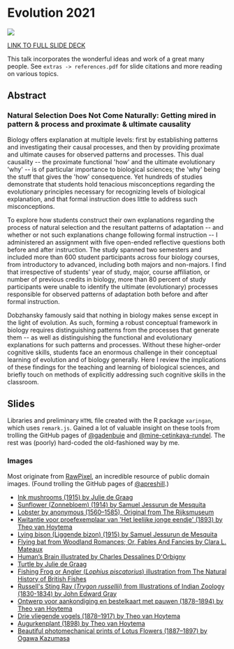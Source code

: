 # Evolution 2021

<img src="https://ledelaney.org/talks/2021evolution/css/images/06-2021-Evolution-card.png" />

[LINK TO FULL SLIDE DECK](https://ledelaney.org/talks/2021evolution)

This talk incorporates the wonderful ideas and work of a great many people. See `extras -> references.pdf` for slide citations and more reading on various topics.

## Abstract

### Natural Selection Does Not Come Naturally: Getting mired in pattern & process and proximate & ultimate causality

Biology offers explanation at multiple levels: first by establishing patterns and investigating their causal processes, and then by providing proximate and ultimate causes for observed patterns and processes. This dual causality -- the proximate functional 'how' and the ultimate evolutionary 'why' -- is of particular importance to biological sciences; the 'why' being the stuff that gives the 'how' consequence. Yet hundreds of studies demonstrate that students hold tenacious misconceptions regarding the evolutionary principles necessary for recognizing levels of biological explanation, and that formal instruction does little to address such misconceptions. 

To explore how students construct their own explanations regarding the process of natural selection and the resultant patterns of adaptation -- and whether or not such explanations change following formal instruction -- I administered an assignment with five open-ended reflective questions both before and after instruction. The study spanned two semesters and included more than 600 student participants across four biology courses, from introductory to advanced, including both majors and non-majors. I find that irrespective of students' year of study, major, course affiliation, or number of previous credits in biology, more than 80 percent of study participants were unable to identify the ultimate (evolutionary) processes responsible for observed patterns of adaptation both before and after formal instruction. 

Dobzhansky famously said that nothing in biology makes sense except in the light of evolution. As such, forming a robust conceptual framework in biology requires distinguishing patterns from the processes that generate them -- as well as distinguishing the functional and evolutionary explanations for such patterns and processes. Without these higher-order cognitive skills, students face an enormous challenge in their conceptual learning of evolution and of biology generally. Here I review the implications of these findings for the teaching and learning of biological sciences, and briefly touch on methods of explicitly addressing such cognitive skills in the classroom.

## Slides

Libraries and preliminary `HTML` file created with the R package `xaringan`, which uses `remark.js`. Gained a lot of valuable insight on these tools from trolling the GitHub pages of [@gadenbuie](https://github.com/gadenbuie) and [@mine-cetinkaya-rundel](https://github.com/mine-cetinkaya-rundel). The rest was (poorly) hard-coded the old-fashioned way by me.

### Images

Most originate from [RawPixel](https://www.rawpixel.com/category/53/public-domain), an incredible resource of public domain images. (Found trolling the GitHub pages of [@apreshill](https://github.com/apreshill).)

+ [Ink mushrooms (1915) by Julie de Graag](https://www.rawpixel.com/image/466875/free-illustration-image-mushroom-mushrooms-public-domain-hand)
+ [Sunflower (Zonnebloem) (1914) by Samuel Jessurun de Mesquita](https://www.rawpixel.com/image/2687348/free-illustration-image-sunflower-black-and-white-art)
+ [Lobster by anonymous (1560–1585), Original from The Rijksmuseum](https://www.rawpixel.com/image/843231/vintage-lobster-drawing)
+ [Kwitantie voor proefexemplaar van 'Het leelijke jonge eendje' (1893) by Theo van Hoytema](https://www.rawpixel.com/image/2724090/free-illustration-image-swan-art-nouveau-vintage)
+ [Lying bison (Liggende bizon) (1915) by Samuel Jessurun de Mesquita](https://www.rawpixel.com/image/2700434/free-illustration-image-bull-woodcut-art)
+ [Flying bat from Woodland Romances; Or, Fables And Fancies by Clara L. Mateaux](https://www.rawpixel.com/image/572603/flying-bat-vintage-drawing)
+ [Human’s Brain illustrated by Charles Dessalines D'Orbigny](https://www.rawpixel.com/image/325032/free-illustration-image-brain-anatomy-vintage-brain-anatomy)
+ [Turtle by Julie de Graag](https://www.rawpixel.com/image/466803/free-illustration-image-turtle-black-white-art-nouveau-public-domain)
+ [Fishing Frog or Angler (_Lophius piscatorius_) illustration from The Natural History of British Fishes](https://www.rawpixel.com/image/431402/free-illustration-image-fish-angler-sea)
+ [Russell's Sting Ray (_Trygon russellii_) from Illustrations of Indian Zoology (1830-1834) by John Edward Gray](https://www.rawpixel.com/image/329925/vintage-stingray-poster)
+ [Ontwerp voor aankondiging en bestelkaart met pauwen (1878–1894) by Theo van Hoytema](https://www.rawpixel.com/image/2734102/free-illustration-image-peacock-art-nouveau-vintage)
+ [Drie vliegende vogels (1878–1917) by Theo van Hoytema](https://www.rawpixel.com/image/2735896/free-illustration-image-stork-theo-van-bird-illustration)
+ [Augurkenplant (1898) by Theo van Hoytema](https://www.rawpixel.com/image/2734948/free-illustration-image-art-nouveau-vegetables-vintage-vintage-leaves-images)
+ [Beautiful photomechanical prints of Lotus Flowers (1887–1897) by Ogawa Kazumasa](https://www.rawpixel.com/image/523362/lotus-flowers-ogawa-kazumasa)
